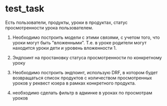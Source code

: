 # test_task

Есть пользователи, продукты, уроки в продуктах, статус просмотренности урока пользователем.

1. Необходимо построить модели с этими связями, с учетом того, что уроки могут быть "вложенными". Т.е. в уроке родители могут находится уроки дети и уровень вложенности 1.

2. Эндпоинт на простановку статуса просмотренности по конкретному уроку

3. Необходимо построить эндпоинт, использую DRF, в котором будет возвращаться 
список продуктов с количеством просмотренных уроков у реквест юзера в 
рамках конкретного продукта.

4. необходимо сделать фильтр в админке в уроках по просмотрам уроков
